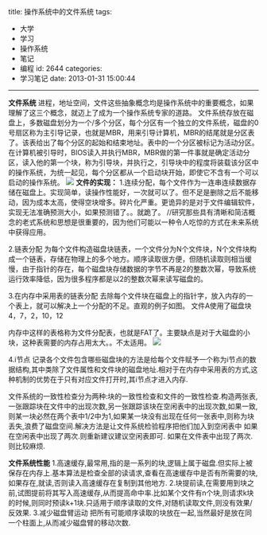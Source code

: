 title: 操作系统中的文件系统
tags:
  - 大学
  - 学习
  - 操作系统
  - 笔记
  - 编程
id: 2644
categories:
  - 学习笔记
date: 2013-01-31 15:00:44
---

**文件系统**
进程，地址空间，文件这些抽象概念均是操作系统中的重要概念，如果理解了这三个概念，就迈上了成为一个操作系统专家的道路。
文件系统存放在磁盘上，多数磁盘划分为一个/多个分区，每个分区有一个独立的文件系统，磁盘的0号扇区称为主引导记录，也就是MBR，用来引导计算机，MBR的结尾就是分区表了。该表给出了每个分区的起始和结束地址。表中的一个分区被标记为活动分区。在计算机被引导时，BIOS读入并执行MBR，MBR做的第一件事就是确定活动分区，读入他的第一个块，称为引导块，并执行之，引导块中的程度将装载该分区中的操作系统，为统一起见，每个分区都从一个启动块开始，即使它不含有一个可以启动的操作系统。
[![]({{BASE_PATH}}/images/2e6edaf72b3ff2b35c5e98e4a1538ae14d74d858.png)](http://leaverimage.b0.upaiyun.com/32257_o.png)
**文件的实现：**
1.连续分配，每个文件作为一连串连续数据存储在磁盘上。实现简单，读操作性能好，一次就可以了。但不足是删除之后不能移动，因为成本太高，使得空块增多。碎片化严重。更诡异的是对于文件编辑软件，实现无法准确预测大小，如果预测错了。。就跪了。
//研究那些具有清晰和简洁概念的老式系统和思想是很重要的，因为他们可能以一种令人吃惊的方式在未来系统中获得应用。

2.链表分配
为每个文件构造磁盘块链表，一个文件分为N个文件块，N个文件块构成一个链表，存储在物理上的多个地方。顺序读取很方便，但随机读取则相当缓慢，由于指针的存在，每个磁盘块存储数据的字节不再是2的整数次幂，导致系统运行效率降低，因为很多程序都是以2的整数次幂来读写磁盘的。

3.在内存中采用表的链表分配
去除每个文件块在磁盘上的指针字，放入内存的一个表上，就可以解决上一个分配的不足。直观的例子如图。
文件A使用了磁盘块4，7，2，10，12

内存中这样的表格称为文件分配表，也就是FAT了。主要缺点是对于大磁盘的小块，这种表需要的内存占用太大。。不太适用。
[![]({{BASE_PATH}}/images/b3afb8b5bedaaa50b38292cd6eb90a388d5081d1.png)](http://leaverimage.b0.upaiyun.com/32256_o.png)

4.i节点
记录各个文件包含哪些磁盘块的方法是给每个文件赋予一个称为i节点的数据结构,其中类除了文件属性和文件块的磁盘地址.相对于在内存中采用表的方式,这种机制的优势在于只有对应文件打开时,其i节点才进入内存.

文件系统的一致性检查分为两种:块的一致性检查和文件的一致性检查.构造两张表,一张跟踪块在文件中的出现次数,另一张跟踪该块在空闲表中的出现次数,如果一致,则某一块必然在两个表中1/2中为1,如果某一块没有出现在任何一张表中,则称为块丢失,浪费了磁盘空间.解决方法是让文件系统检验程序把他们加入到空闲表中
如果在空闲表中出现了两次.则重新建议建议空闲表即可.
如果在文件表中出现了两次.则比较麻烦.

**文件系统性能**
1.高速缓存,最常用,指的是一系列的块,逻辑上属于磁盘.但实际上被保存在内存上.基本算法是检查全部的读请求,查看在高速缓存中是否有所需要的块,如果存在,就读,否则读入高速缓存在复制到其他地方.
2.块提前读,在需要用到块之前,试图提前将其写入高速缓存,从而提高命中率.比如某个文件有n个块,则请求k块的时候,则同时预读k+1块.只适用于顺序读取的文件,对随机读取文件,则没有效果/反效果.
3.减少磁盘臂运动
把所有可能顺序读取的块放在一起,当然最好是放在同一个柱面上,从而减少磁盘臂的移动次数.